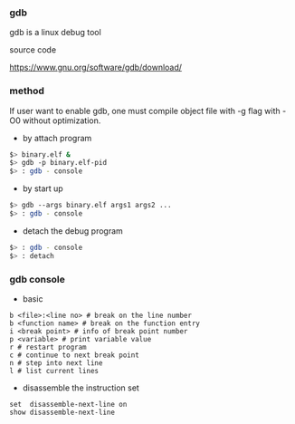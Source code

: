 ### gdb  

gdb is a linux debug tool

source code

https://www.gnu.org/software/gdb/download/

### method

If user want to enable gdb, one must compile object file with -g flag with -O0 without optimization.

* by attach program

```bash
$> binary.elf &
$> gdb -p binary.elf-pid
$> : gdb - console
```

* by start up

```bash
$> gdb --args binary.elf args1 args2 ...
$> : gdb - console
```

* detach the debug program

```bash
$> : gdb - console
$> : detach
```
 
### gdb console

* basic 

```
b <file>:<line no> # break on the line number
b <function name> # break on the function entry
i <break point> # info of break point number
p <variable> # print variable value
r # restart program
c # continue to next break point
n # step into next line
l # list current lines
```

* disassemble the instruction set

```
set  disassemble-next-line on
show disassemble-next-line
```

